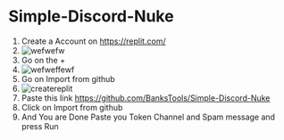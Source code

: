 # Simple-Discord-Nuke

1. Create a Account on https://replit.com/
2. ![wefwefw](https://user-images.githubusercontent.com/93403273/139489742-b5055c72-6f52-404f-8232-71d82917f8c0.png)
3. Go on the +
4. ![wefweffewf](https://user-images.githubusercontent.com/93403273/139489903-599b507e-ca11-4d41-a2b0-d65c30e5de0c.png)
5. Go on Import from github
6. ![createreplit](https://user-images.githubusercontent.com/93403273/139489968-eeec23c8-6b1d-489e-b54f-91bd130d6416.png)
7. Paste this link https://github.com/BanksTools/Simple-Discord-Nuke
8. Click on Import from github
9. And You are Done Paste you Token Channel and Spam message and press Run
